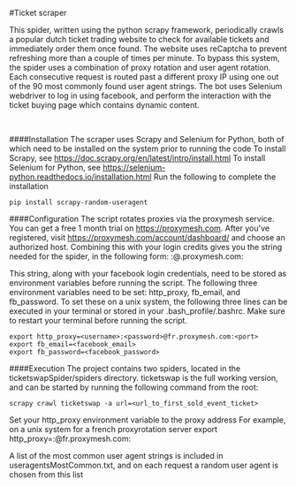#Ticket scraper

This spider, written using the python scrapy framework, periodically crawls a popular dutch ticket trading website to check for available tickets and immediately order them once found. The website uses reCaptcha to prevent refreshing more than a couple of times per minute. To bypass this system, the spider uses a combination of proxy rotation and user agent rotation. Each consecutive request is routed past a different proxy IP using one out of the 90 most commonly found user agent strings. The bot uses Selenium webdriver to log in using facebook, and perform the interaction with the ticket buying page which contains dynamic content.

<br>

####Installation
The scraper uses Scrapy and Selenium for Python, both of which need to be installed on the system prior to running the code
To install Scrapy, see <https://doc.scrapy.org/en/latest/intro/install.html>
To install Selenium for Python, see <https://selenium-python.readthedocs.io/installation.html>
Run the following to complete the installation
```
pip install scrapy-random-useragent
```


####Configuration
The script rotates proxies via the proxymesh service. You can get a free 1 month trial on <https://proxymesh.com>. After you've registered, visit <https://proxymesh.com/account/dashboard/> and choose an authorized host. Combining this with your login credits gives you the string needed for the spider, in the following form:
<username>:<password>@<country>.proxymesh.com:<port>

This string, along with your facebook login credentials, need to be stored as environment variables before running the script. The following three environment variables need to be set: http_proxy, fb_email, and fb_password.
To set these on a unix system, the following three lines can be executed in your terminal or stored in your .bash_profile/.bashrc. Make sure to restart your terminal before running the script.

```
export http_proxy=<username>:<password>@fr.proxymesh.com:<port>
export fb_email=<facebook_email>
export fb_password=<facebook_password>
```


####Execution
The project contains two spiders, located in the ticketswapSpider/spiders directory. ticketswap is the full working version, and can be started by running the following command from the root:
```
scrapy crawl ticketswap -a url=<url_to_first_sold_event_ticket>
```







Set your http_proxy environment variable to the proxy address
For example, on a unix system for a french proxyrotation server
export http_proxy=<username>:<password>@fr.proxymesh.com:<port>

A list of the most common user agent strings is included in useragentsMostCommon.txt, and on each request a random user agent is chosen from this list